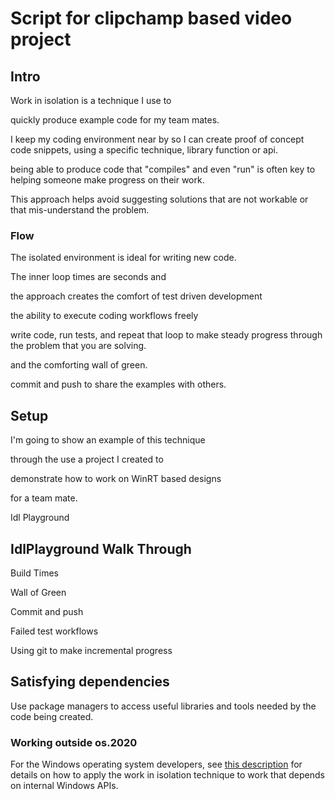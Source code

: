 # Script for clipchamp based video project

## Intro

Work in isolation is a technique I use to

quickly produce example code for my team mates.

I keep my coding environment near by so I can
create proof of concept code snippets, using
a specific technique, library function or api.

being able to produce code that "compiles" and even
"run" is often key to helping someone make progress
on their work.

This approach helps avoid suggesting solutions that
are not workable or that mis-understand the problem.

### Flow

The isolated environment is ideal for writing new code.

The inner loop times are seconds and

the approach creates the comfort of test driven development

the ability to execute coding workflows freely

write code, run tests, and repeat that loop to make steady progress through
the problem that you are solving.

and the comforting wall of green.

commit and push to share the examples with others.

## Setup

I'm going to show an example of this technique

through the use a project I created to

demonstrate how to work on WinRT based designs

for a team mate.

Idl Playground

## IdlPlayground Walk Through

Build Times

Wall of Green

Commit and push

Failed test workflows

Using git to make incremental progress

## Satisfying dependencies

Use package managers to access useful libraries and tools needed by the code
being created.

### Working outside os.2020

For the Windows operating system developers, see [this description](https://dev.azure.com/chrisguzak/Projects/_git/ChrisGuzakWork?path=/ChrisGuzak/Docs/OS.2020Dependencies.md) for details on how to
apply the work in isolation technique to work that depends on internal Windows APIs.
